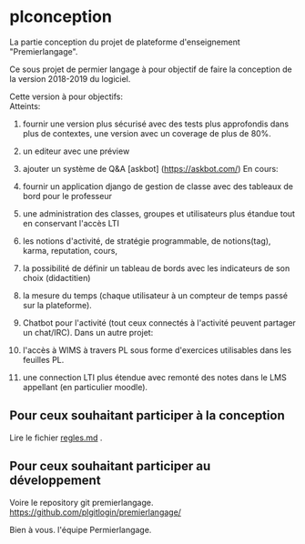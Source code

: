 # plconception
La partie conception du projet de plateforme d'enseignement "Premierlangage".

Ce sous projet de permier langage à pour objectif de faire la conception de la version 2018-2019 du logiciel. 

Cette version à pour objectifs:  
Atteints:  
1) fournir une version plus sécurisé avec des tests plus approfondis dans plus de contextes, une version avec un coverage de plus de 80%.
1) un editeur avec une préview
1) ajouter un système de Q&A [askbot] (https://askbot.com/)
En cours:  
1) fournir un application django de gestion de classe avec des tableaux de bord pour le professeur
1) une administration des classes, groupes et utilisateurs plus étandue tout en conservant l'accès LTI

1) les notions d'activité, de stratégie programmable, de notions(tag), karma, reputation, cours, 
1) la possibilité de définir un tableau de bords avec les indicateurs de son choix (didactitien)
1) la mesure du temps (chaque utilisateur à un compteur de temps passé sur la plateforme).
1) Chatbot pour l'activité (tout ceux connectés à l'activité peuvent partager un chat/IRC).
Dans un autre projet:  
1) l'accès à WIMS à travers PL sous forme d'exercices utilisables dans les feuilles PL.
1) une connection LTI plus étendue avec remonté des notes dans le LMS appellant (en particulier moodle).





## Pour ceux souhaitant participer à la conception 
Lire le fichier [regles.md](RULES/regles.md) .

## Pour ceux souhaitant participer au développement 
Voire le repository git premierlangage.
https://github.com/plgitlogin/premierlangage/

Bien à vous.
l'équipe Permierlangage.
